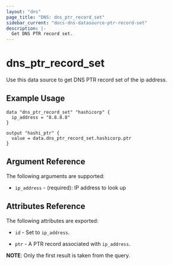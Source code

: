 ```yaml
---
layout: "dns"
page_title: "DNS: dns_ptr_record_set"
sidebar_current: "docs-dns-datasource-ptr-record-set"
description: |-
  Get DNS PTR record set.
---
```


# dns_ptr_record_set

Use this data source to get DNS PTR record set of the ip address.

## Example Usage

```hcl
data "dns_ptr_record_set" "hashicorp" {
  ip_address = "8.8.8.8"
}

output "hashi_ptr" {
  value = data.dns_ptr_record_set.hashicorp.ptr
}
```

## Argument Reference

The following arguments are supported:

 * `ip_address` - (required): IP address to look up

## Attributes Reference

The following attributes are exported:

 * `id` - Set to `ip_address`.

 * `ptr` - A PTR record associated with `ip_address`.

 __NOTE__: Only the first result is taken from the query.
